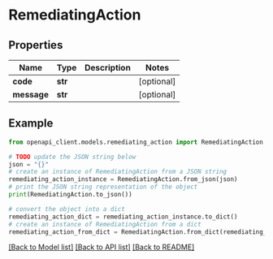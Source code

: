 # RemediatingAction


## Properties

Name | Type | Description | Notes
------------ | ------------- | ------------- | -------------
**code** | **str** |  | [optional] 
**message** | **str** |  | [optional] 

## Example

```python
from openapi_client.models.remediating_action import RemediatingAction

# TODO update the JSON string below
json = "{}"
# create an instance of RemediatingAction from a JSON string
remediating_action_instance = RemediatingAction.from_json(json)
# print the JSON string representation of the object
print(RemediatingAction.to_json())

# convert the object into a dict
remediating_action_dict = remediating_action_instance.to_dict()
# create an instance of RemediatingAction from a dict
remediating_action_from_dict = RemediatingAction.from_dict(remediating_action_dict)
```
[[Back to Model list]](../README.md#documentation-for-models) [[Back to API list]](../README.md#documentation-for-api-endpoints) [[Back to README]](../README.md)



